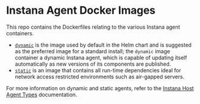 # Instana Agent Docker Images

This repo contains the Dockerfiles relating to the various Instana agent containers.

* [`dynamic`](./dynamic/) is the image used by default in the Helm chart and is suggested as the preferred image for a standard install; the `dynamic` image container a dynamic Instana agent, which is capable of updating itself automatically as new versions of its components are published.
* [`static`](./static/) is an image that contains all run-time dependencies ideal for network access restricted environments such as air-gapped servers.

For more information on dynamic and static agents, refer to the [Instana Host Agent Types](https://www.ibm.com/docs/en/instana-observability/current?topic=agents-host#host-agent-types) documentation.
